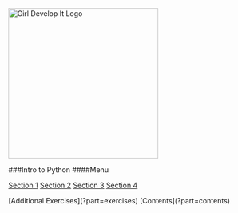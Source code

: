 <img src="../images/gdi_logo_badge.png" alt="Girl Develop It Logo" style="width: 300px;"/>

###Intro to Python
####Menu

[Section 1](?part=part1)
[Section 2](?part=part2)
[Section 3](?part=part3)
[Section 4](?part=part4)
<div class="clearfix"> </div>
[Additional Exercises](?part=exercises)
[Contents](?part=contents)
